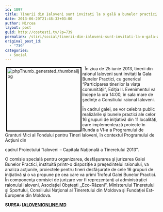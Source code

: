 ```yaml
---
id: 1897
title: Tinerii din Ialoveni sunt invitați la o gală a bunelor practici
date: 2013-06-20T21:48:33+03:00
author: Mircea
layout: post
guid: http://costesti.tv/?p=739
permalink: /stiri/social/tinerii-din-ialoveni-sunt-invitati-la-o-gala-a-bunelor-practici/
original_post_id:
  - "739"
categories:
  - Social
---
```

&nbsp; [<img alt="phpThumb_generated_thumbnailjpg" class="alignleft size-full wp-image-740" src="http://costestean.files.wordpress.com/2013/06/phpthumb_generated_thumbnailjpg.jpeg" style="width:243px;height:206px;float:left;border-style:solid;border-width:3px;margin:3px;" />](http://costestean.files.wordpress.com/2013/06/phpthumb_generated_thumbnailjpg.jpeg)&Icirc;n ziua de 25 iunie 2013, tinerii din raionul Ialoveni sunt invitați la Gala Bunelor Practici, cu genericul &ldquo;Participarea tinerilor la viaţa comunităţii&rdquo;, Ediţia II. Evenimentul va &icirc;ncepe la ora 14:00, &icirc;n sala mare de şedinţe a Consiliului raional Ialoveni. 

&Icirc;n cadrul galei, se vor celebra public realizările şi bunele practici ale celor 16 grupuri de iniţiativă din 11 localităţi, care implementează proiecte &icirc;n Runda a VI-a a Programului de Granturi Mici al Fondului pentru Tineri Ialoveni, &icirc;n contextul Programului de Acţiuni din 

<!--more-->

cadrul Proiectului &ldquo;Ialoveni &ndash; Capitala Naţională a Tineretului 2013". 

O comisie specială pentru organizarea, desfăşurarea şi jurizarea Galei Bunelor Practici, instituită printr-o dispoziţie a preşedintelui raionului, va analiza acţiunile, proiectele pentru tineri desfăşurate de cele 16 grupuri de iniţiativă şi o va propune pe cea care va primi Trofeul Galei Bunelor Practici. &Icirc;n componenţa comisiei de jurizare vor fi reprezentanţi ai administraţiei raionului Ialoveni, Asociaţiei Obşteşti ,,Eco-Răzeni", Ministerului Tineretului şi Sportului, Consiliului Naţional al Tineretului din Moldova şi Fundaţiei Est-Europene din Moldova. 

**SURSA: [IALOVENIONLINE.MD](http://ialovenionline.md)**